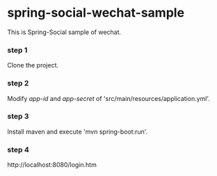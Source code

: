 # spring-social-wechat-sample

This is Spring-Social sample of wechat.

### step 1 ###

Clone the project.

### step 2 ###

Modify *app-id* and *app-secret* of 'src/main/resources/application.yml'.

### step 3 ###

Install maven and execute 'mvn spring-boot:run'.

### step 4 ###

http://localhost:8080/login.htm

